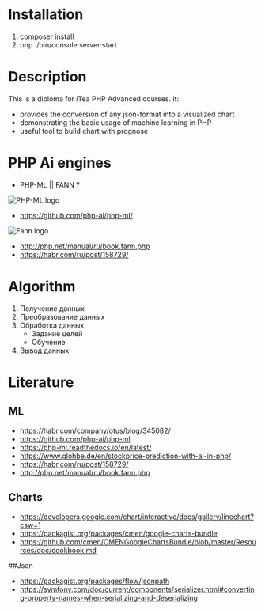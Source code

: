 # Installation
1. composer install
2. php ./bin/console server:start

# Description

This is a diploma for iTea PHP Advanced courses. it:

* provides the conversion of any json-format into a visualized chart
* demonstrating the basic usage of machine learning in PHP
* useful tool to build chart with prognose

# PHP Ai engines

* PHP-ML || FANN ?

![PHP-ML logo](https://github.com/php-ai/php-ml/raw/master/docs/assets/php-ml-logo.png)

* https://github.com/php-ai/php-ml/

![Fann logo](https://avatars2.githubusercontent.com/u/6076229?s=200&v=4)

* http://php.net/manual/ru/book.fann.php
* https://habr.com/ru/post/158729/

# Algorithm

1. Получение данных
2. Преобразование данных
3. Обработка данных
    * Задание целей 
    * Обучение 
4. Вывод данных

# Literature

## ML

* https://habr.com/company/otus/blog/345082/
* https://github.com/php-ai/php-ml
* https://php-ml.readthedocs.io/en/latest/
* https://www.glohbe.de/en/stockprice-prediction-with-ai-in-php/
* https://habr.com/ru/post/158729/
* http://php.net/manual/ru/book.fann.php

## Charts

* https://developers.google.com/chart/interactive/docs/gallery/linechart?csw=1
* https://packagist.org/packages/cmen/google-charts-bundle
* https://github.com/cmen/CMENGoogleChartsBundle/blob/master/Resources/doc/cookbook.md

##Json

* https://packagist.org/packages/flow/jsonpath
* https://symfony.com/doc/current/components/serializer.html#converting-property-names-when-serializing-and-deserializing
